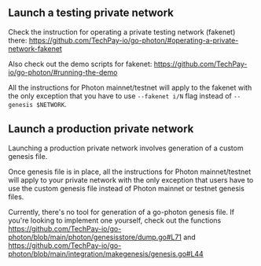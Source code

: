 ## Launch a testing private network

Check the instruction for operating a private testing network (fakenet) there:
https://github.com/TechPay-io/go-photon/#operating-a-private-network-fakenet

Also check out the demo scripts for fakenet: https://github.com/TechPay-io/go-photon/#running-the-demo

All the instructions for Photon mainnet/testnet will apply to the fakenet with
the only exception that you have to use `--fakenet i/N` flag instead of `--genesis $NETWORK`.

## Launch a production private network

Launching a production private network involves generation of a custom genesis file.

Once genesis file is in place, all the instructions for Photon mainnet/testnet will apply to your private network with
the only exception that users have to use the custom genesis file instead of Photon mainnet or testnet genesis files.

Currently, there's no tool for generation of a go-photon genesis file. If you're looking to implement one yourself,
check out the functions https://github.com/TechPay-io/go-photon/blob/main/photon/genesisstore/dump.go#L71 and
https://github.com/TechPay-io/go-photon/blob/main/integration/makegenesis/genesis.go#L44
